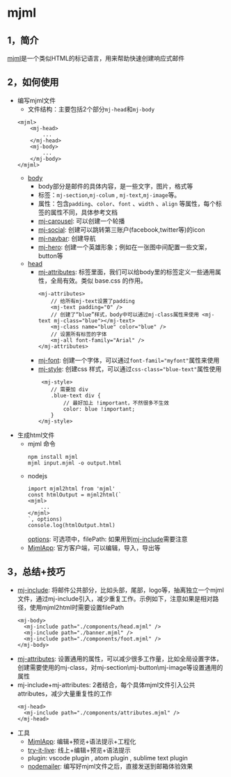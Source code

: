 # mjml

## 1，简介
[mjml](https://documentation.mjml.io/)是一个类似HTML的标记语言，用来帮助快速创建响应式邮件

## 2，如何使用
* 编写mjml文件
    * 文件结构：主要包括2个部分`mj-head`和`mj-body`
    ```
    <mjml>
        <mj-head>
            ...
        </mj-head>
        <mj-body>
            ...
        </mj-body>
    </mjml>
    ```
    * [body](https://documentation.mjml.io/#standard-body-components)
        * body部分是邮件的具体内容，是一些文字，图片，格式等
        * 标签：`mj-section`,`mj-colum` , `mj-text`,`mj-image`等。
        * 属性：包含`padding`、`color`、`font` 、`width` 、`align` 等属性，每个标签的属性不同，具体参考文档
        * [mj-carousel](https://documentation.mjml.io/#mj-carousel): 可以创建一个轮播
        * [mj-social](https://documentation.mjml.io/#mj-social): 创建可以跳转第三账户(facebook,twitter等)的icon
        * [mj-navbar](https://documentation.mjml.io/#mj-navbar): 创建导航
        * [mj-hero](https://documentation.mjml.io/#mj-hero): 创建一个英雄形象；例如在一张图中间配置一些文案，button等
    * [head](https://documentation.mjml.io/#standard-head-components)
        * [mj-attributes](https://documentation.mjml.io/#mj-attributes): 标签里面，我们可以给body里的标签定义一些通用属性，全局有效。类似 base.css 的作用。
            ```
            <mj-attributes>
                // 给所有mj-text设置了padding
                <mj-text padding="0" />
                // 创建了“blue”样式，body中可以通过mj-class属性来使用 <mj-text mj-class="blue"></mj-text> 
                <mj-class name="blue" color="blue" />
                // 设置所有标签的字体
                <mj-all font-family="Arial" />
            </mj-attributes>
            ```
        * [mj-font](https://documentation.mjml.io/#mj-font): 创建一个字体，可以通过`font-famil="myfont"`属性来使用
        * [mj-style](https://documentation.mjml.io/#mj-style): 创建css 样式，可以通过`css-class="blue-text"`属性使用
            ```
             <mj-style>
                // 需要加 div
                .blue-text div {
                    // 最好加上 !important，不然很多不生效
                    color: blue !important;
                }
            </mj-style>
            ```
* 生成html文件
    * mjml 命令
        ```
        npm install mjml
        mjml input.mjml -o output.html
        ```
    * nodejs
        ```
        import mjml2html from 'mjml'
        const htmlOutput = mjml2html(`
        <mjml>
            ...
        </mjml>
        `, options)
        console.log(htmlOutput.html)
        ```
        [options](https://documentation.mjml.io/#inside-node-js): 可选项中，filePath: 如果用到[mj-include](https://documentation.mjml.io/#mj-include)需要注意
    * [MjmlApp](https://mjmlio.github.io/mjml-app/): 官方客户端，可以编辑，导入，导出等


    
## 3，总结+技巧
* [mj-include](https://documentation.mjml.io/#mj-include): 将邮件公共部分，比如头部，尾部，logo等，抽离独立一个mjml文件，通过mj-include引入，减少重复工作。示例如下，注意如果是相对路径，使用mjml2html时需要设置filePath
  ```
  <mj-body>
    <mj-include path="./components/head.mjml" />
    <mj-include path="./banner.mjml" />
    <mj-include path="./components/foot.mjml" />
  </mj-body>
  ```
* [mj-attributes](https://documentation.mjml.io/#mj-attributes): 设置通用的属性，可以减少很多工作量，比如全局设置字体，创建需要使用的mj-class，对mj-section\mj-button\mj-image等设置通用的属性
* mj-include+mj-attributes: 2者结合，每个具体mjml文件引入公共attributes，减少大量重复性的工作
  ```
  <mj-head>
    <mj-include path="./components/attributes.mjml" />
  </mj-head>
  ```
* 工具
    * [MjmlApp](https://mjmlio.github.io/mjml-app/): 编辑+预览+语法提示+工程化
    * [try-it-live](https://mjml.io/try-it-live): 线上+编辑+预览+语法提示
    * plugin: vscode plugin , atom plugin , sublime text plugin
    * [nodemailer](https://nodemailer.com/about/): 编写好mjml文件之后，直接发送到邮箱体验效果
